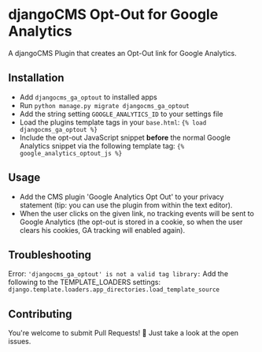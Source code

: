 # djangoCMS Opt-Out for Google Analytics
A djangoCMS Plugin that creates an Opt-Out link for Google Analytics.

## Installation
- Add `djangocms_ga_optout` to installed apps
- Run `python manage.py migrate djangocms_ga_optout`
- Add the string setting `GOOGLE_ANALYTICS_ID` to your settings file
- Load the plugins template tags in your `base.html`: `{% load djangocms_ga_optout %}`
- Include the opt-out JavaScript snippet **before** the normal Google Analytics snippet via the following template tag: `{% google_analytics_optout_js %}`

## Usage
- Add the CMS plugin 'Google Analytics Opt Out' to your privacy statement (tip: you can use the plugin from within the text editor).
- When the user clicks on the given link, no tracking events will be sent to Google Analytics (the opt-out is stored in a cookie, so when the user clears his cookies, GA tracking will enabled again).

## Troubleshooting
Error: `'djangocms_ga_optout' is not a valid tag library:`
Add the following to the TEMPLATE_LOADERS settings: `django.template.loaders.app_directories.load_template_source`


## Contributing
You're welcome to submit Pull Requests! :rocket:
Just take a look at the open issues.